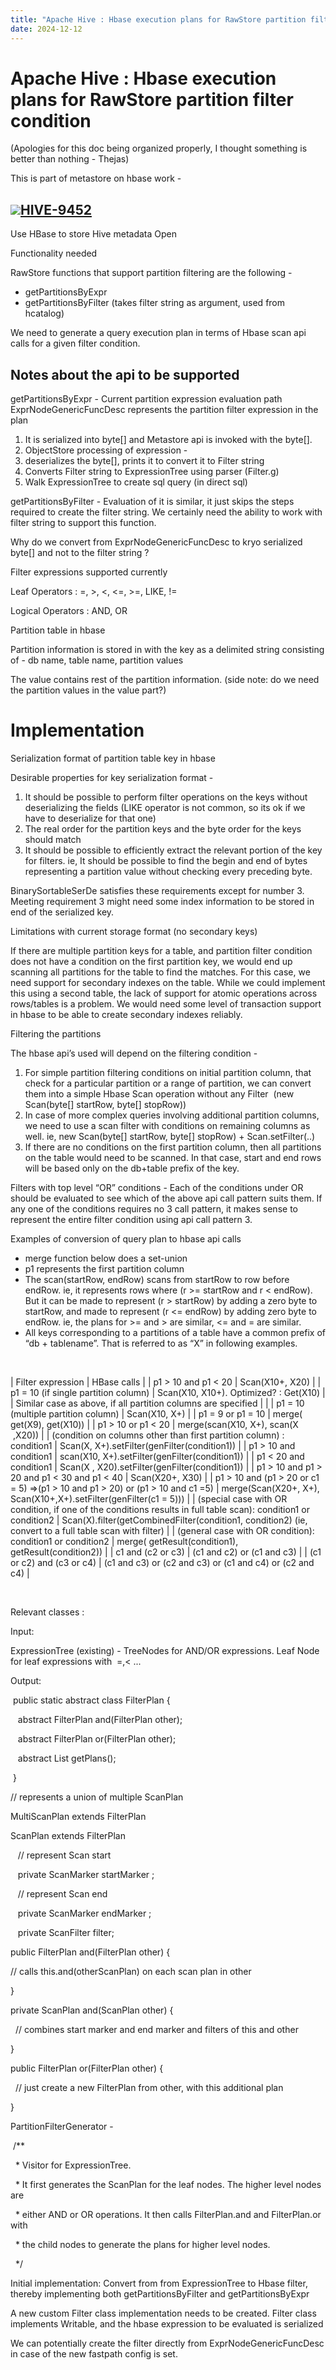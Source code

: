 ```yaml
---
title: "Apache Hive : Hbase execution plans for RawStore partition filter condition"
date: 2024-12-12
---
```


# Apache Hive : Hbase execution plans for RawStore partition filter condition

(Apologies for this doc being organized properly, I thought something is better than nothing - Thejas)

  
This is part of metastore on hbase work - 

[![](https://issues.apache.org/jira/secure/viewavatar?size=xsmall&avatarId=21140&avatarType=issuetype)HIVE-9452](https://issues.apache.org/jira/browse/HIVE-9452?src=confmacro)
 -
 Use HBase to store Hive metadata
Open

Functionality needed

  

RawStore functions that support partition filtering are the following - 

* getPartitionsByExpr
* getPartitionsByFilter (takes filter string as argument, used from hcatalog)

  

We need to generate a query execution plan in terms of Hbase scan api calls for a given filter condition.

  

## Notes about the api to be supported

  

getPartitionsByExpr - Current partition expression evaluation path ExprNodeGenericFuncDesc represents the partition filter expression in the plan

1. It is serialized into byte[] and Metastore api is invoked with the byte[].
2. ObjectStore processing of expression -
1. deserializes the byte[], prints it to convert it to Filter string
2. Converts Filter string to ExpressionTree using parser (Filter.g)
3. Walk ExpressionTree to create sql query (in direct sql)

  

getPartitionsByFilter - Evaluation of it is similar, it just skips the steps required to create the filter string. We certainly need the ability to work with filter string to support this function.

  

Why do we convert from ExprNodeGenericFuncDesc to kryo serialized byte[] and not to the filter string ?

  

Filter expressions supported currently

 Leaf Operators : =, >, <, <=, >=, LIKE, !=

 Logical Operators : AND, OR

  

Partition table in hbase

Partition information is stored in with the key as a delimited string consisting of - db name, table name, partition values

The value contains rest of the partition information. (side note: do we need the partition values in the value part?)

  
  
  
  
  
  
  
  
  

# Implementation

  

Serialization format of partition table key in hbase

  

Desirable properties for key serialization format -

1. It should be possible to perform filter operations on the keys without deserializing the fields (LIKE operator is not common, so its ok if we have to deserialize for that one)
2. The real order for the partition keys and the byte order for the keys should match
3. It should be possible to efficiently extract the relevant portion of the key for filters. ie, It should be possible to find the begin and end of bytes representing a partition value without checking every preceding byte.

BinarySortableSerDe satisfies these requirements except for number 3. Meeting requirement 3 might need some index information to be stored in end of the serialized key.

  

Limitations with current storage format (no secondary keys)

If there are multiple partition keys for a table, and partition filter condition does not have a condition on the first partition key, we would end up scanning all partitions for the table to find the matches. For this case, we need support for secondary indexes on the table. While we could implement this using a second table, the lack of support for atomic operations across rows/tables is a problem. We would need some level of transaction support in hbase to be able to create secondary indexes reliably. 

  
  

Filtering the partitions

The hbase api’s used will depend on the filtering condition -

1. For simple partition filtering conditions on initial partition column, that check for a particular partition or a range of partition, we can convert them into a simple Hbase Scan operation without any Filter  (new Scan(byte[] startRow, byte[] stopRow))
2. In case of more complex queries involving additional partition columns, we need to use a scan filter with conditions on remaining columns as well. ie, new Scan(byte[] startRow, byte[] stopRow) + Scan.setFilter(..)
3. If there are no conditions on the first partition column, then all partitions on the table would need to be scanned. In that case, start and end rows will be based only on the db+table prefix of the key.

  

Filters with top level “OR” conditions - Each of the conditions under OR should be evaluated to see which of the above api call pattern suits them. If any one of the conditions requires no 3 call pattern, it makes sense to represent the entire filter condition using api call pattern 3.

  
  

Examples of conversion of query plan to hbase api calls

* merge function below does a set-union
* p1 represents the first partition column
* The scan(startRow, endRow) scans from startRow to row before endRow. ie, it represents rows where (r >= startRow and r < endRow). But it can be made to represent (r > startRow) by adding a zero byte to startRow, and made to represent (r <= endRow) by adding zero byte to endRow. ie, the plans for >= and > are similar, <= and = are similar.
* All keys corresponding to a partitions of a table have a common prefix of “db + tablename”. That is referred to as “X” in following examples.

  
  

 

| Filter expression | HBase calls |
| p1 > 10 and p1 < 20  | Scan(X10+, X20) |
| p1 = 10 (if single partition column) | Scan(X10, X10+). Optimized? : Get(X10) |
| Similar case as above, if all partition columns are specified |  |
| p1 = 10 (multiple partition column) | Scan(X10, X+) |
| p1 = 9 or p1 = 10 | merge( get(X9), get(X10)) |
| p1 > 10 or p1 < 20 | merge(scan(X10, X+), scan(X  ,X20)) |
| (condition on columns other than first partition column) : condition1 | Scan(X, X+).setFilter(genFilter(condition1)) |
| p1 > 10 and condition1 | scan(X10, X+).setFilter(genFilter(condition1)) |
| p1 < 20 and condition1 | Scan(X , X20).setFilter(genFilter(condition1)) |
| p1 > 10 and p1 > 20 and p1 < 30 and p1 < 40 | Scan(X20+, X30) |
| p1 > 10 and (p1 > 20 or c1 = 5) =>(p1 > 10 and p1 > 20) or (p1 > 10 and c1 =5) | merge(Scan(X20+, X+), Scan(X10+,X+).setFilter(genFilter(c1 = 5))) |
| (special case with OR condition, if one of the conditions results in full table scan): condition1 or condition2 | Scan(X).filter(getCombinedFilter(condition1, condition2) (ie, convert to a full table scan with filter) |
| (general case with OR condition): condition1 or condition2 | merge( getResult(condition1), getResult(condition2)) |
| c1 and (c2 or c3) | (c1 and c2) or (c1 and c3) |
| (c1 or c2) and (c3 or c4) | (c1 and c3) or (c2 and c3) or (c1 and c4) or (c2 and c4) |

 

  
  

Relevant classes :

  

Input:

ExpressionTree (existing) - TreeNodes for AND/OR expressions. Leaf Node for leaf expressions with  =,< ...

  

Output:

  public static abstract class FilterPlan {

    abstract FilterPlan and(FilterPlan other);

    abstract FilterPlan or(FilterPlan other);

    abstract List<ScanPlan> getPlans();

  }

  

// represents a union of multiple ScanPlan

MultiScanPlan extends FilterPlan

  
  

ScanPlan extends FilterPlan

    // represent Scan start

    private ScanMarker startMarker ;

    // represent Scan end

    private ScanMarker endMarker ;

    private ScanFilter filter;

  

public FilterPlan and(FilterPlan other) {

 // calls this.and(otherScanPlan) on each scan plan in other

}

private ScanPlan and(ScanPlan other) {

   // combines start marker and end marker and filters of this and other

}

public FilterPlan or(FilterPlan other) {

   // just create a new FilterPlan from other, with this additional plan

}

  
  

PartitionFilterGenerator -

  /**

   * Visitor for ExpressionTree.

   * It first generates the ScanPlan for the leaf nodes. The higher level nodes are

   * either AND or OR operations. It then calls FilterPlan.and and FilterPlan.or with

   * the child nodes to generate the plans for higher level nodes.

   */

  
  
  

Initial implementation: Convert from from ExpressionTree to Hbase filter, thereby implementing both getPartitionsByFilter and getPartitionsByExpr

  

A new custom Filter class implementation needs to be created. Filter class implements Writable, and the hbase expression to be evaluated is serialized 

  

We can potentially create the filter directly from ExprNodeGenericFuncDesc in case of the new fastpath config is set.

  

 

 

